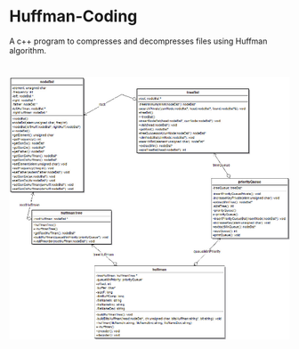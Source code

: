 # Huffman-Coding
A c++ program to compresses and decompresses files using Huffman algorithm.
#
#
![UML code](https://github.com/mariaconcettavitale/huffman-coding/blob/master/Test/UMLHuffman_EncodingDecoding.jpg)
